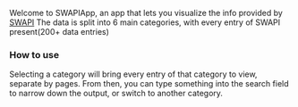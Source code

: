 Welcome to SWAPIApp, an app that lets you visualize the info provided by [SWAPI](https://swapi.py4e.com/)
The data is split into 6 main categories, with every entry of SWAPI present(200+ data entries)

### How to use

Selecting a category will bring every entry of that category to view, separate by pages. From then, you can type something into the search field to narrow down the output, or switch to another category.

